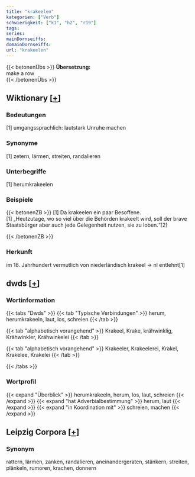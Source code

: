 ```yaml
---
title: "krakeelen"
kategorien: ["Verb"]
schwierigkeit: ["k1", "h2", "r19"]
tags:
series:
mainDornseiffs:
domainDornseiffs:
url: "krakeelen"
---
```


{{< betonenÜbs >}}
**Übersetzung:**  
make  a row  
{{< /betonenÜbs >}}

## Wiktionary [[+](https://de.wiktionary.org/wiki/krakeelen)]

### Bedeutungen
[1] umgangssprachlich: lautstark Unruhe machen  

### Synonyme
[1] zetern, lärmen, streiten, randalieren  

### Unterbegriffe
[1] herumkrakeelen  

### Beispiele
{{< betonenZB >}}
[1] Da krakeelen ein paar Besoffene.  
[1] „Heutzutage, wo so viel über die Behörden krakeelt wird, soll der brave Staatsbürger aber auch jede Gelegenheit nutzen, sie zu loben.“[2]  

{{< /betonenZB >}}
### Herkunft
im 16. Jahrhundert vermutlich von niederländisch krakeel → nl entlehnt[1]  



## dwds [[+](https://www.dwds.de/wb/krakeelen)]

### Wortinformation
{{< tabs "Dwds" >}}
{{< tab "Typische Verbindungen" >}}
herum, herumkrakeeln, laut, los, schreien
{{< /tab >}}

{{< tab "alphabetisch vorangehend" >}}
Krakeel, Krake, krähwinklig, Krähwinkler, Krähwinkelei
{{< /tab >}}

{{< tab "alphabetisch vorangehend" >}}
Krakeeler, Krakeelerei, Krakel, Krakelee, Krakelei
{{< /tab >}}

{{< /tabs >}}

### Wortprofil
{{< expand "Überblick" >}} herumkrakeeln, herum, los, laut, schreien {{< /expand >}}
{{< expand "hat Adverbialbestimmung" >}} herum, laut {{< /expand >}}
{{< expand "in Koordination mit" >}} schreien, machen {{< /expand >}}

## Leipzig Corpora [[+](https://corpora.uni-leipzig.de/en/res?word=krakeelen&corpusId=deu_newscrawl-public_2018)]


### Synonym
rattern, lärmen, zanken, randalieren, aneinandergeraten, stänkern, streiten, plänkeln, rumoren, krachen, donnern

